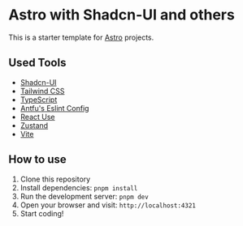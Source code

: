 # Astro with Shadcn-UI and others

This is a starter template for [Astro](https://astro.build) projects.

## Used Tools
- [Shadcn-UI](https://ui.shadcn.com/)
- [Tailwind CSS](https://tailwindcss.com/)
- [TypeScript](https://www.typescriptlang.org/)
- [Antfu's Eslint Config](https://github.com/antfu/eslint-config)
- [React Use](https://github.com/streamich/react-use)
- [Zustand](https://github.com/pmndrs/zustand)
- [Vite](https://vitejs.dev/)

## How to use
1. Clone this repository
2. Install dependencies: `pnpm install`
3. Run the development server: `pnpm dev`
4. Open your browser and visit: `http://localhost:4321`
5. Start coding!
